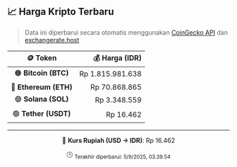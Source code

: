 

<!-- HARGA_KRIPTO -->
## 📈 Harga Kripto Terbaru

> Data ini diperbarui secara otomatis menggunakan [CoinGecko API](https://www.coingecko.com/) dan [exchangerate.host](https://exchangerate.host/)

<div align="center">

| 🪙 Token | 💰 Harga (IDR) |
|:------:|---------------:|
| 🟠 **Bitcoin (BTC)**   | Rp 1.815.981.638 |
| 🔵 **Ethereum (ETH)**  | Rp 70.868.865 |
| 🟣 **Solana (SOL)**    | Rp 3.348.559 |
| 🟢 **Tether (USDT)**   | Rp 16.462 |

---

💱 **Kurs Rupiah (USD → IDR)**: Rp 16.462

🕒 <sub>Terakhir diperbarui: 5/9/2025, 03.39.54</sub>

</div>
<!-- /HARGA_KRIPTO -->